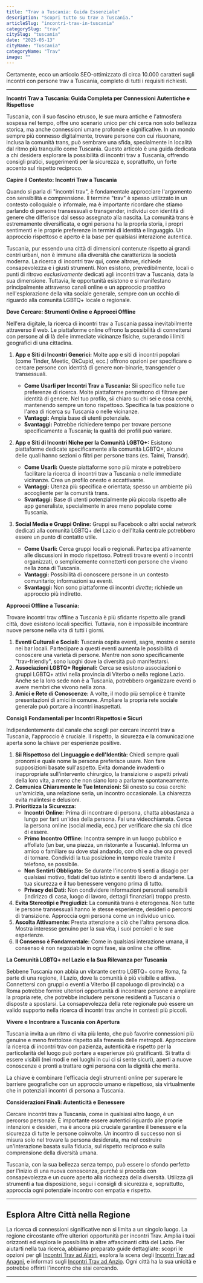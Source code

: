 ```yaml
---
title: "Trav a Tuscania: Guida Essenziale"
description: "Scopri tutto su trav a Tuscania."
articleSlug: "incontri-trav-in-tuscania" 
categorySlug: "trav"
citySlug: "tuscania"
date: "2025-05-13"
cityName: "Tuscania"
categoryName: "Trav"
image: ""
---
```


Certamente, ecco un articolo SEO-ottimizzato di circa 10.000 caratteri sugli incontri con persone trav a Tuscania, completo di tutti i requisiti richiesti.

---

**Incontri Trav a Tuscania: Guida Completa per Connessioni Autentiche e Rispettose**

Tuscania, con il suo fascino etrusco, le sue mura antiche e l'atmosfera sospesa nel tempo, offre uno scenario unico per chi cerca non solo bellezza storica, ma anche connessioni umane profonde e significative. In un mondo sempre più connesso digitalmente, trovare persone con cui risuonare, inclusa la comunità trans, può sembrare una sfida, specialmente in località dal ritmo più tranquillo come Tuscania. Questo articolo è una guida dedicata a chi desidera esplorare la possibilità di incontri trav a Tuscania, offrendo consigli pratici, suggerimenti per la sicurezza e, soprattutto, un forte accento sul rispetto reciproco.

**Capire il Contesto: Incontri Trav a Tuscania**

Quando si parla di "incontri trav", è fondamentale approcciare l'argomento con sensibilità e comprensione. Il termine "trav" è spesso utilizzato in un contesto colloquiale o informale, ma è importante ricordare che stiamo parlando di persone transessuali o transgender, individui con identità di genere che differisce dal sesso assegnato alla nascita. La comunità trans è estremamente diversificata, e ogni persona ha la propria storia, i propri sentimenti e le proprie preferenze in termini di identità e linguaggio. Un approccio rispettoso e aperto è la base per qualsiasi interazione autentica.

Tuscania, pur essendo una città di dimensioni contenute rispetto ai grandi centri urbani, non è immune alla diversità che caratterizza la società moderna. La ricerca di incontri trav qui, come altrove, richiede consapevolezza e i giusti strumenti. Non esistono, prevedibilmente, locali o punti di ritrovo *esclusivamente* dedicati agli incontri trav a Tuscania, data la sua dimensione. Tuttavia, le opportunità esistono e si manifestano principalmente attraverso canali online e un approccio proattivo nell'esplorazione della vita sociale generale, sempre con un occhio di riguardo alla comunità LGBTQ+ locale o regionale.

**Dove Cercare: Strumenti Online e Approcci Offline**

Nell'era digitale, la ricerca di incontri trav a Tuscania passa inevitabilmente attraverso il web. Le piattaforme online offrono la possibilità di connettersi con persone al di là delle immediate vicinanze fisiche, superando i limiti geografici di una cittadina.

1.  **App e Siti di Incontri Generici:** Molte app e siti di incontri popolari (come Tinder, Meetic, OkCupid, ecc.) offrono opzioni per specificare o cercare persone con identità di genere non-binarie, transgender o transessuali.
    *   **Come Usarli per Incontri Trav a Tuscania:** Sii specifico nelle tue preferenze di ricerca. Molte piattaforme permettono di filtrare per identità di genere. Nel tuo profilo, sii chiaro su chi sei e cosa cerchi, mantenendo sempre un tono rispettoso. Specifica la tua posizione o l'area di ricerca su Tuscania o nelle vicinanze.
    *   **Vantaggi:** Ampia base di utenti potenziale.
    *   **Svantaggi:** Potrebbe richiedere tempo per trovare persone specificamente a Tuscania; la qualità dei profili può variare.

2.  **App e Siti di Incontri Niche per la Comunità LGBTQ+:** Esistono piattaforme dedicate specificamente alla comunità LGBTQ+, alcune delle quali hanno sezioni o filtri per persone trans (es. Taimi, Transdr).
    *   **Come Usarli:** Queste piattaforme sono più mirate e potrebbero facilitare la ricerca di incontri trav a Tuscania o nelle immediate vicinanze. Crea un profilo onesto e accattivante.
    *   **Vantaggi:** Utenza più specifica e orientata; spesso un ambiente più accogliente per la comunità trans.
    *   **Svantaggi:** Base di utenti potenzialmente più piccola rispetto alle app generaliste, specialmente in aree meno popolate come Tuscania.

3.  **Social Media e Gruppi Online:** Gruppi su Facebook o altri social network dedicati alla comunità LGBTQ+ del Lazio o dell'Italia centrale potrebbero essere un punto di contatto utile.
    *   **Come Usarli:** Cerca gruppi locali o regionali. Partecipa attivamente alle discussioni in modo rispettoso. Potresti trovare eventi o incontri organizzati, o semplicemente connetterti con persone che vivono nella zona di Tuscania.
    *   **Vantaggi:** Possibilità di conoscere persone in un contesto comunitario; informazioni su eventi.
    *   **Svantaggi:** Non sono piattaforme di incontri *dirette*; richiede un approccio più indiretto.

**Approcci Offline a Tuscania:**

Trovare incontri trav offline a Tuscania è più sfidante rispetto alle grandi città, dove esistono locali specifici. Tuttavia, non è impossibile incontrare nuove persone nella vita di tutti i giorni.

1.  **Eventi Culturali e Sociali:** Tuscania ospita eventi, sagre, mostre o serate nei bar locali. Partecipare a questi eventi aumenta le possibilità di conoscere una varietà di persone. Mentre non sono specificamente "trav-friendly", sono luoghi dove la diversità può manifestarsi.
2.  **Associazioni LGBTQ+ Regionali:** Cerca se esistono associazioni o gruppi LGBTQ+ attivi nella provincia di Viterbo o nella regione Lazio. Anche se la loro sede non è a Tuscania, potrebbero organizzare eventi o avere membri che vivono nella zona.
3.  **Amici e Rete di Conoscenze:** A volte, il modo più semplice è tramite presentazioni di amici in comune. Ampliare la propria rete sociale generale può portare a incontri inaspettati.

**Consigli Fondamentali per Incontri Rispettosi e Sicuri**

Indipendentemente dal canale che scegli per cercare incontri trav a Tuscania, l'approccio è cruciale. Il rispetto, la sicurezza e la comunicazione aperta sono la chiave per esperienze positive.

1.  **Sii Rispettoso del Linguaggio e dell'Identità:** Chiedi sempre quali pronomi e quale nome la persona preferisce usare. Non fare supposizioni basate sull'aspetto. Evita domande invadenti o inappropriate sull'intervento chirurgico, la transizione o aspetti privati della loro vita, a meno che non siano loro a parlarne spontaneamente.
2.  **Comunica Chiaramente le Tue Intenzioni:** Sii onesto su cosa cerchi: un'amicizia, una relazione seria, un incontro occasionale. La chiarezza evita malintesi e delusioni.
3.  **Prioritizza la Sicurezza:**
    *   **Incontri Online:** Prima di incontrare di persona, chatta abbastanza a lungo per farti un'idea della persona. Fai una videochiamata. Cerca la persona online (social media, ecc.) per verificare che sia chi dice di essere.
    *   **Primo Incontro Offline:** Incontra sempre in un luogo pubblico e affollato (un bar, una piazza, un ristorante a Tuscania). Informa un amico o familiare su dove stai andando, con chi e a che ora prevedi di tornare. Condividi la tua posizione in tempo reale tramite il telefono, se possibile.
    *   **Non Sentirti Obbligato:** Se durante l'incontro ti senti a disagio per qualsiasi motivo, fidati del tuo istinto e sentiti libero di andartene. La tua sicurezza e il tuo benessere vengono prima di tutto.
    *   **Privacy dei Dati:** Non condividere informazioni personali sensibili (indirizzo di casa, luogo di lavoro, dettagli finanziari) troppo presto.
4.  **Evita Stereotipi e Pregiudizi:** La comunità trans è eterogenea. Non tutte le persone transessuali hanno le stesse esperienze, desideri o percorsi di transizione. Approccia ogni persona come un individuo unico.
5.  **Ascolta Attivamente:** Presta attenzione a ciò che l'altra persona dice. Mostra interesse genuino per la sua vita, i suoi pensieri e le sue esperienze.
6.  **Il Consenso è Fondamentale:** Come in qualsiasi interazione umana, il consenso è non negoziabile in ogni fase, sia online che offline.

**La Comunità LGBTQ+ nel Lazio e la Sua Rilevanza per Tuscania**

Sebbene Tuscania non abbia un vibrante centro LGBTQ+ come Roma, fa parte di una regione, il Lazio, dove la comunità è più visibile e attiva. Connettersi con gruppi o eventi a Viterbo (il capoluogo di provincia) o a Roma potrebbe fornire ulteriori opportunità di incontrare persone e ampliare la propria rete, che potrebbe includere persone residenti a Tuscania o disposte a spostarsi. La consapevolezza della rete regionale può essere un valido supporto nella ricerca di incontri trav anche in contesti più piccoli.

**Vivere e Incontrare a Tuscania con Apertura**

Tuscania invita a un ritmo di vita più lento, che può favorire connessioni più genuine e meno frettolose rispetto alla frenesia delle metropoli. Approcciare la ricerca di incontri trav con pazienza, autenticità e rispetto per la particolarità del luogo può portare a esperienze più gratificanti. Si tratta di essere visibili (nei modi e nei luoghi in cui ci si sente sicuri), aperti a nuove conoscenze e pronti a trattare ogni persona con la dignità che merita.

La chiave è combinare l'efficacia degli strumenti online per superare le barriere geografiche con un approccio umano e rispettoso, sia virtualmente che in potenziali incontri di persona a Tuscania.

**Considerazioni Finali: Autenticità e Benessere**

Cercare incontri trav a Tuscania, come in qualsiasi altro luogo, è un percorso personale. È importante essere autentici riguardo alle proprie intenzioni e desideri, ma è ancora più cruciale garantire il benessere e la sicurezza di tutte le persone coinvolte. Un incontro di successo non si misura solo nel trovare la persona desiderata, ma nel costruire un'interazione basata sulla fiducia, sul rispetto reciproco e sulla comprensione della diversità umana.

Tuscania, con la sua bellezza senza tempo, può essere lo sfondo perfetto per l'inizio di una nuova conoscenza, purché si proceda con consapevolezza e un cuore aperto alla ricchezza della diversità. Utilizza gli strumenti a tua disposizione, segui i consigli di sicurezza e, soprattutto, approccia ogni potenziale incontro con empatia e rispetto.

---

## Esplora Altre Città nella Regione

La ricerca di connessioni significative non si limita a un singolo luogo. La regione circostante offre ulteriori opportunità per incontri Trav. Amplia i tuoi orizzonti ed esplora le possibilità in altre affascinanti città del Lazio. Per aiutarti nella tua ricerca, abbiamo preparato guide dettagliate: scopri le opzioni per gli [Incontri Trav ad Alatri](/alatri/trav/incontri-trav-in-alatri), esplora la scena degli [Incontri Trav ad Anagni](/anagni/trav/incontri-trav-in-anagni), e informati sugli [Incontri Trav ad Anzio](/anzio/trav/incontri-trav-in-anzio). Ogni città ha la sua unicità e potrebbe offrirti l'incontro che stai cercando.

---
